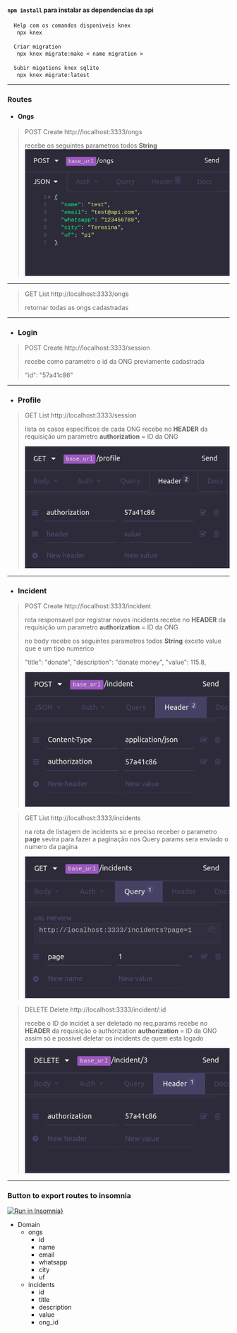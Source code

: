 #### `npm install` para instalar as dependencias da api

```
  Help com os comandos disponiveis knex
   npx knex

  Criar migration
   npx knex migrate:make < name migration >

  Subir migations knex sqlite
   npx knex migrate:latest
```
___

### Routes
  - #### Ongs

  > POST Create
  > http://localhost:3333/ongs
  >
  > recebe os seguintes parametros todos __String__
  > ![ongs post route](data-insomnia/ongs-post.png)
___

  > GET List
  > http://localhost:3333/ongs
  >
  > retornar todas as ongs cadastradas

___

  - ### Login
  > POST Create
  > http://localhost:3333/session
  >
  > recebe como parametro o id da ONG previamente cadastrada
  >
  > "id": "57a41c86"
___

  - ### Profile
  > GET List
  > http://localhost:3333/session
  >
  > lista os casos especificos de cada ONG
  > recebe no **HEADER** da requisição um parametro
  > **authorization** = ID da ONG
  >
  > ![profile get route](data-insomnia/profile.png)

___

  - ### Incident
  > POST Create
  > http://localhost:3333/incident
  >
  > rota responsavel por registrar novos incidents
  > recebe no **HEADER** da requisição um parametro
  > **authorization** = ID da ONG
  >
  > no body recebe os seguintes parametros todos __String__ exceto value que e um tipo numerico
  >
  > "title": "donate",
  > "description": "donate money",
  > "value": 115.8,
  >
  > ![incidents post route](data-insomnia/incident.png)

  > GET List
  > http://localhost:3333/incidents
  >
  > na rota de listagem de incidents so e preciso receber o parametro **page**
  > sevira para fazer a paginação
  > nos Query params sera enviado o numero da pagina
  >
  > ![incidents get route](data-insomnia/incidents.png)


  > DELETE Delete
  > http://localhost:3333/incident/:id
  >
  > recebe o ID do incidet a ser deletado no req.params
  > recebe no **HEADER** da requisição o authorization
  > **authorization** = ID da ONG
  > assim só e possivel deletar os incidents de quem esta logado
  >
  > ![delete route](data-insomnia/delete.png)

___

### Button to export routes to insomnia
[![Run in Insomnia}](https://insomnia.rest/images/run.svg)](https://insomnia.rest/run/?label=Be%20the%20hero&uri=https%3A%2F%2Fgithub.com%2Fmaycon8609%2FBe-the-hero%2Fblob%2Fmaster%2Fbackend%2Fdata-insomnia%2FInsomnia-All_2020-04-18.json)

- Domain
  - ongs
    - id
    - name
    - email
    - whatsapp
    - city
    - uf
  - incidents
    - id
    - title
    - description
    - value
    - ong_id
